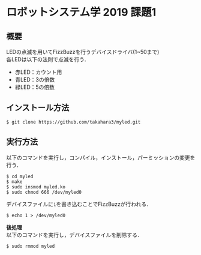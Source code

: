 # ロボットシステム学 2019 課題1  
## 概要  
LEDの点滅を用いてFizzBuzzを行うデバイスドライバ(1~50まで)  
各LEDは以下の法則で点滅を行う．  
* 赤LED：カウント用  
* 青LED：3の倍数  
* 緑LED：5の倍数  

## インストール方法  
```
$ git clone https://github.com/takahara3/myled.git
```

## 実行方法  
以下のコマンドを実行し，コンパイル，インストール，パーミッションの変更を行う．
```
$ cd myled
$ make  
$ sudo insmod myled.ko
$ sudo chmod 666 /dev/myled0  
```  
デバイスファイルに`1`を書き込むことでFizzBuzzが行われる．  
```
$ echo 1 > /dev/myled0
```  
**後処理**  
以下のコマンドを実行し，デバイスファイルを削除する．
```
$ sudo rmmod myled
```
